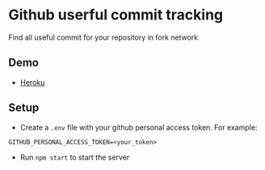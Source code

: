# Github userful commit tracking
Find all useful commit for your repository in fork network

## Demo
- [Heroku](https://rocky-beach-78039.herokuapp.com/)

## Setup

- Create a `.env` file with your github personal access token. For example:

 ```dosini
 GITHUB_PERSONAL_ACCESS_TOKEN=<your_token>
 ```

- Run `npm start` to start the server

